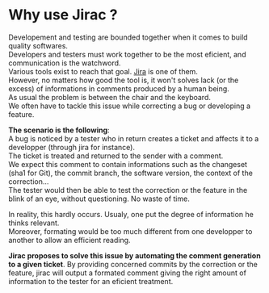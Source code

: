 # Why use Jirac ?
Developement and testing are bounded together when it comes to build quality softwares.  
Developers and testers must work together to be the most eficient, and communication is the watchword.  
Various tools exist to reach that goal. [Jira](https://www.atlassian.com/software/jira/#!) is one of them.  
However, no matters how good the tool is, it won't solves lack (or the excess) of informations in comments produced by a human being.  
As usual the problem is between the chair and the keyboard.  
We often have to tackle this issue while correcting a bug or developing a feature.

**The scenario is the following**:  
A bug is noticed by a tester who in return creates a ticket and affects it to a developper (through jira for instance).   
The ticket is treated and returned to the sender with a comment.  
We expect this comment to contain informations such as the changeset (sha1 for Git), the commit branch, the software version, the context of the correction...  
The tester would then be able to test the correction or the feature in the blink of an eye, without questioning. No waste of time.

In reality, this hardly occurs. Usualy, one put the degree of information he thinks relevant.  
Moreover, formating would be too much different from one developper to another to allow an efficient reading.

**Jirac proposes to solve this issue by automating the comment generation to a given ticket**.
By providing concerned commits by the correction or the feature, jirac will output a formated comment giving the right amount of information to the tester for an eficient treatment.
